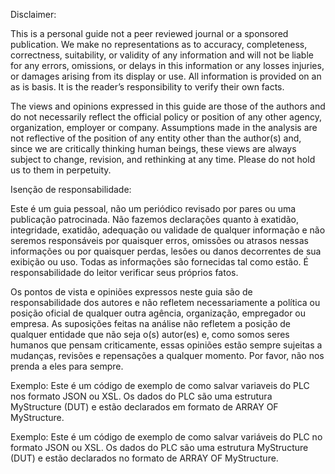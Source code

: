 Disclaimer:

This is a personal guide not a peer reviewed journal or a sponsored publication. We make no representations as to accuracy, completeness, correctness, suitability, or validity of any information and will not be liable for any errors, omissions, or delays in this information or any losses injuries, or damages arising from its display or use. All information is provided on an as is basis. It is the reader’s responsibility to verify their own facts.

The views and opinions expressed in this guide are those of the authors and do not necessarily reflect the official policy or position of any other agency, organization, employer or company. Assumptions made in the analysis are not reflective of the position of any entity other than the author(s) and, since we are critically thinking human beings, these views are always subject to change, revision, and rethinking at any time. Please do not hold us to them in perpetuity.


Isenção de responsabilidade:

Este é um guia pessoal, não um periódico revisado por pares ou uma publicação patrocinada. Não fazemos declarações quanto à exatidão, integridade, exatidão, adequação ou validade de qualquer informação e não seremos responsáveis por quaisquer erros, omissões ou atrasos nessas informações ou por quaisquer perdas, lesões ou danos decorrentes de sua exibição ou uso. Todas as informações são fornecidas tal como estão. É responsabilidade do leitor verificar seus próprios fatos.

Os pontos de vista e opiniões expressos neste guia são de responsabilidade dos autores e não refletem necessariamente a política ou posição oficial de qualquer outra agência, organização, empregador ou empresa. As suposições feitas na análise não refletem a posição de qualquer entidade que não seja o(s) autor(es) e, como somos seres humanos que pensam criticamente, essas opiniões estão sempre sujeitas a mudanças, revisões e repensações a qualquer momento. Por favor, não nos prenda a eles para sempre.



Exemplo:
Este é um código de exemplo de como salvar variaveis do PLC nos formato JSON ou XSL. Os dados do PLC são uma estrutura MyStructure (DUT) e estão declarados em formato de ARRAY OF MyStructure.

Exemplo:
Este é um código de exemplo de como salvar variáveis do PLC no formato JSON ou XSL. Os dados do PLC são uma estrutura MyStructure (DUT) e estão declarados no formato de ARRAY OF MyStructure.
